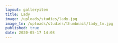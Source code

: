 ```yaml
---
layout: galleryitem
title: Lady
image: /uploads/studies/lady.jpg
image_tn: /uploads/studies/thumbnail/lady_tn.jpg
published: true
date: 2020-05-17 14:08
---
```

